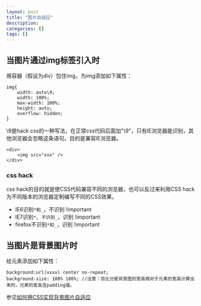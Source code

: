 ```yaml
---
layout: post
title: "图片自适应"
description: 
categories: []
tags: []
---
```


## 当图片通过img标签引入时

用容器（假设为div）包住img，为img添加如下属性：

```
img{
    width: auto\9;
    width: 100%;
    max-width: 100%;
    height: auto;
    overflow: hidden;
}

```
\9是hack css的一种写法，在正常css代码后面加"\9"，只有IE浏览器能识别，其他浏览器会忽略这条语句。目的是兼容IE浏览器。

```
<div>
    <img src="xxx" />
</div>

```

### css hack

css hack的目的就是使CSS代码兼容不同的浏览器，也可以反过来利用CSS hack为不同版本的浏览器定制编写不同的CSS效果。

* IE6识别`*和_`，不识别 !important
* IE7识别`*, 不识别_`，识别 !important
* firefox不识别`*和_`，识别 !important　


## 当图片是背景图片时

给元素添加如下属性：

```
background:url(xxxx) center no-repeat;
background-size: 100% 100%; //注意：百比分是背景图的宽高相对于元素的宽高计算出来的，元素的宽高含padding值。

```

参见[如何用CSS实现背景图片自适应](https://www.w3cschool.cn/css3/question-10231610.html)


